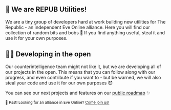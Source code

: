 ## 👋 We are REPUB Utilities!

We are a tiny group of developers hard at work building new utilities for The Republic - an independent Eve Online alliance. Here you will find our collection of random bits and bobs 🔩 If you find anything useful, steal it and use it for your own purposes.

## 👨‍💻 Developing in the open

Our counterintelligence team might not like it, but we are developing all of our projects in the open. This means that you can follow along with our progress, and even contribute if you want to - but be warned, we will also steal your code and use it for our own purposes 😈

You can see our next projects and features on our [public roadmap]() ✨

<sub>🤫 Psst! Looking for an alliance in Eve Online? [Come join us!](https://repub.gg/)</sub>
